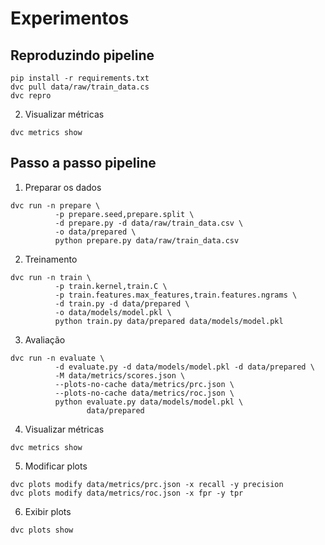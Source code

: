 # Experimentos

## Reproduzindo pipeline

```shell
pip install -r requirements.txt
dvc pull data/raw/train_data.cs
dvc repro
```

2. Visualizar métricas
```shell
dvc metrics show
```


## Passo a passo pipeline

1. Preparar os dados
```shell
dvc run -n prepare \  
          -p prepare.seed,prepare.split \
          -d prepare.py -d data/raw/train_data.csv \
          -o data/prepared \
          python prepare.py data/raw/train_data.csv
```

2. Treinamento
```shell
dvc run -n train \   
          -p train.kernel,train.C \                                 
          -p train.features.max_features,train.features.ngrams \
          -d train.py -d data/prepared \          
          -o data/models/model.pkl \              
          python train.py data/prepared data/models/model.pkl
```

3. Avaliação
```shell
dvc run -n evaluate \
          -d evaluate.py -d data/models/model.pkl -d data/prepared \
          -M data/metrics/scores.json \
          --plots-no-cache data/metrics/prc.json \
          --plots-no-cache data/metrics/roc.json \
          python evaluate.py data/models/model.pkl \
                 data/prepared
```

4. Visualizar métricas
```shell
dvc metrics show
```

5. Modificar plots
```shell
dvc plots modify data/metrics/prc.json -x recall -y precision
dvc plots modify data/metrics/roc.json -x fpr -y tpr
```

6. Exibir plots
```shell
dvc plots show
```
